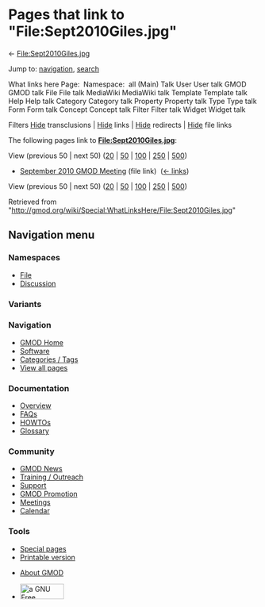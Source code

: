 <div id="mw-page-base" class="noprint">

</div>

<div id="mw-head-base" class="noprint">

</div>

<div id="content" class="mw-body" role="main">

<span id="top"></span>

<div id="mw-js-message" style="display:none;">

</div>



# <span dir="auto">Pages that link to "File:Sept2010Giles.jpg"</span>

<div id="bodyContent">

<div id="contentSub">

←
[File:Sept2010Giles.jpg](/wiki/File:Sept2010Giles.jpg "File:Sept2010Giles.jpg")

</div>

<div id="jump-to-nav" class="mw-jump">

Jump to: [navigation](#mw-navigation), [search](#p-search)

</div>

<div id="mw-content-text">

What links here Page:  Namespace:  all (Main) Talk User User talk GMOD
GMOD talk File File talk MediaWiki MediaWiki talk Template Template talk
Help Help talk Category Category talk Property Property talk Type Type
talk Form Form talk Concept Concept talk Filter Filter talk Widget
Widget talk

Filters
[Hide](/mediawiki/index.php?title=Special:WhatLinksHere/File:Sept2010Giles.jpg&hidetrans=1 "Special:WhatLinksHere/File:Sept2010Giles.jpg")
transclusions \|
[Hide](/mediawiki/index.php?title=Special:WhatLinksHere/File:Sept2010Giles.jpg&hidelinks=1 "Special:WhatLinksHere/File:Sept2010Giles.jpg")
links \|
[Hide](/mediawiki/index.php?title=Special:WhatLinksHere/File:Sept2010Giles.jpg&hideredirs=1 "Special:WhatLinksHere/File:Sept2010Giles.jpg")
redirects \|
[Hide](/mediawiki/index.php?title=Special:WhatLinksHere/File:Sept2010Giles.jpg&hideimages=1 "Special:WhatLinksHere/File:Sept2010Giles.jpg")
file links

The following pages link to
**[File:Sept2010Giles.jpg](/wiki/File:Sept2010Giles.jpg "File:Sept2010Giles.jpg")**:

View (previous 50 \| next 50)
([20](/mediawiki/index.php?title=Special:WhatLinksHere/File:Sept2010Giles.jpg&limit=20 "Special:WhatLinksHere/File:Sept2010Giles.jpg")
\|
[50](/mediawiki/index.php?title=Special:WhatLinksHere/File:Sept2010Giles.jpg&limit=50 "Special:WhatLinksHere/File:Sept2010Giles.jpg")
\|
[100](/mediawiki/index.php?title=Special:WhatLinksHere/File:Sept2010Giles.jpg&limit=100 "Special:WhatLinksHere/File:Sept2010Giles.jpg")
\|
[250](/mediawiki/index.php?title=Special:WhatLinksHere/File:Sept2010Giles.jpg&limit=250 "Special:WhatLinksHere/File:Sept2010Giles.jpg")
\|
[500](/mediawiki/index.php?title=Special:WhatLinksHere/File:Sept2010Giles.jpg&limit=500 "Special:WhatLinksHere/File:Sept2010Giles.jpg"))

- [September 2010 GMOD
  Meeting](/wiki/September_2010_GMOD_Meeting "September 2010 GMOD Meeting")
  (file link) ‎ <span class="mw-whatlinkshere-tools">([←
  links](/mediawiki/index.php?title=Special:WhatLinksHere&target=September+2010+GMOD+Meeting "Special:WhatLinksHere"))</span>

View (previous 50 \| next 50)
([20](/mediawiki/index.php?title=Special:WhatLinksHere/File:Sept2010Giles.jpg&limit=20 "Special:WhatLinksHere/File:Sept2010Giles.jpg")
\|
[50](/mediawiki/index.php?title=Special:WhatLinksHere/File:Sept2010Giles.jpg&limit=50 "Special:WhatLinksHere/File:Sept2010Giles.jpg")
\|
[100](/mediawiki/index.php?title=Special:WhatLinksHere/File:Sept2010Giles.jpg&limit=100 "Special:WhatLinksHere/File:Sept2010Giles.jpg")
\|
[250](/mediawiki/index.php?title=Special:WhatLinksHere/File:Sept2010Giles.jpg&limit=250 "Special:WhatLinksHere/File:Sept2010Giles.jpg")
\|
[500](/mediawiki/index.php?title=Special:WhatLinksHere/File:Sept2010Giles.jpg&limit=500 "Special:WhatLinksHere/File:Sept2010Giles.jpg"))

</div>

<div class="printfooter">

Retrieved from
"<http://gmod.org/wiki/Special:WhatLinksHere/File:Sept2010Giles.jpg>"

</div>

<div id="catlinks" class="catlinks catlinks-allhidden">

</div>

<div class="visualClear">

</div>

</div>

</div>

<div id="mw-navigation">

## Navigation menu

<div id="mw-head">



<div id="left-navigation">

<div id="p-namespaces" class="vectorTabs" role="navigation"
aria-labelledby="p-namespaces-label">

### Namespaces

- <span id="ca-nstab-image"><a href="/wiki/File:Sept2010Giles.jpg" accesskey="c"
  title="View the file page [c]">File</a></span>
- <span id="ca-talk"><a
  href="/mediawiki/index.php?title=File_talk:Sept2010Giles.jpg&amp;action=edit&amp;redlink=1"
  accesskey="t"
  title="Discussion about the content page [t]">Discussion</a></span>

</div>

<div id="p-variants" class="vectorMenu emptyPortlet" role="navigation"
aria-labelledby="p-variants-label">

### 

### Variants[](#)

<div class="menu">

</div>

</div>

</div>

<div id="right-navigation">





</div>



</div>

</div>

</div>

<div id="mw-panel">

<div id="p-logo" role="banner">

<a href="/wiki/Main_Page"
style="background-image: url(http://gmod.org/images/GMOD-cogs.png);"
title="Visit the main page"></a>

</div>

<div id="p-Navigation" class="portal" role="navigation"
aria-labelledby="p-Navigation-label">

### Navigation

<div class="body">

- <span id="n-GMOD-Home">[GMOD Home](/wiki/Main_Page)</span>
- <span id="n-Software">[Software](/wiki/GMOD_Components)</span>
- <span id="n-Categories-.2F-Tags">[Categories /
  Tags](/wiki/Categories)</span>
- <span id="n-View-all-pages">[View all
  pages](/wiki/Special:AllPages)</span>

</div>

</div>

<div id="p-Documentation" class="portal" role="navigation"
aria-labelledby="p-Documentation-label">

### Documentation

<div class="body">

- <span id="n-Overview">[Overview](/wiki/Overview)</span>
- <span id="n-FAQs">[FAQs](/wiki/Category:FAQ)</span>
- <span id="n-HOWTOs">[HOWTOs](/wiki/Category:HOWTO)</span>
- <span id="n-Glossary">[Glossary](/wiki/Glossary)</span>

</div>

</div>

<div id="p-Community" class="portal" role="navigation"
aria-labelledby="p-Community-label">

### Community

<div class="body">

- <span id="n-GMOD-News">[GMOD News](/wiki/GMOD_News)</span>
- <span id="n-Training-.2F-Outreach">[Training /
  Outreach](/wiki/Training_and_Outreach)</span>
- <span id="n-Support">[Support](/wiki/Support)</span>
- <span id="n-GMOD-Promotion">[GMOD
  Promotion](/wiki/GMOD_Promotion)</span>
- <span id="n-Meetings">[Meetings](/wiki/Meetings)</span>
- <span id="n-Calendar">[Calendar](/wiki/Calendar)</span>

</div>

</div>

<div id="p-tb" class="portal" role="navigation"
aria-labelledby="p-tb-label">

### Tools

<div class="body">

- <span id="t-specialpages"><a href="/wiki/Special:SpecialPages" accesskey="q"
  title="A list of all special pages [q]">Special pages</a></span>
- <span id="t-print"><a
  href="/mediawiki/index.php?title=Special:WhatLinksHere/File:Sept2010Giles.jpg&amp;printable=yes"
  rel="alternate" accesskey="p"
  title="Printable version of this page [p]">Printable version</a></span>

</div>

</div>

</div>

</div>

<div id="footer" role="contentinfo">

- <span id="footer-places-about">[About
  GMOD](/wiki/GMOD:About "GMOD:About")</span>

<!-- -->

- <span id="footer-copyrightico">[<img src="http://www.gnu.org/graphics/gfdl-logo-small.png" width="88"
  height="31" alt="a GNU Free Documentation License" />](http://www.gnu.org/licenses/fdl-1.3.html)</span>




</div>
